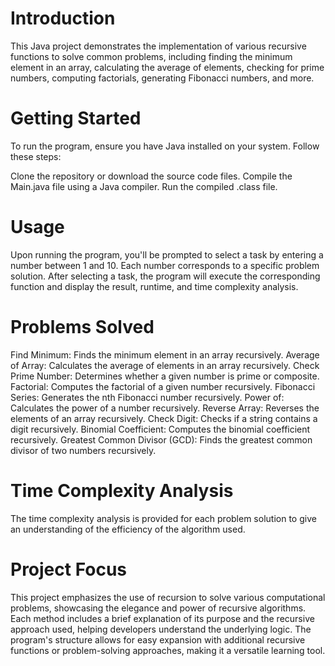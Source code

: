 <h1>Introduction</h1>
            
This Java project demonstrates the implementation of various recursive functions to solve common problems, including finding the minimum element in an array, calculating the average of elements, checking for prime numbers, computing factorials, generating Fibonacci numbers, and more.

<h1>Getting Started</h1>
To run the program, ensure you have Java installed on your system. Follow these steps:

Clone the repository or download the source code files.
Compile the Main.java file using a Java compiler.
Run the compiled .class file.
<h1>Usage</h1>
Upon running the program, you'll be prompted to select a task by entering a number between 1 and 10. Each number corresponds to a specific problem solution. After selecting a task, the program will execute the corresponding function and display the result, runtime, and time complexity analysis.

<h1>Problems Solved</h1>
Find Minimum: Finds the minimum element in an array recursively.
Average of Array: Calculates the average of elements in an array recursively.
Check Prime Number: Determines whether a given number is prime or composite.
Factorial: Computes the factorial of a given number recursively.
Fibonacci Series: Generates the nth Fibonacci number recursively.
Power of: Calculates the power of a number recursively.
Reverse Array: Reverses the elements of an array recursively.
Check Digit: Checks if a string contains a digit recursively.
Binomial Coefficient: Computes the binomial coefficient recursively.
Greatest Common Divisor (GCD): Finds the greatest common divisor of two numbers recursively.
<h1>Time Complexity Analysis</h1>
The time complexity analysis is provided for each problem solution to give an understanding of the efficiency of the algorithm used.
<h1>Project Focus</h1>
This project emphasizes the use of recursion to solve various computational problems, showcasing the elegance and power of recursive algorithms.
Each method includes a brief explanation of its purpose and the recursive approach used, helping developers understand the underlying logic.
The program's structure allows for easy expansion with additional recursive functions or problem-solving approaches, making it a versatile learning tool.

